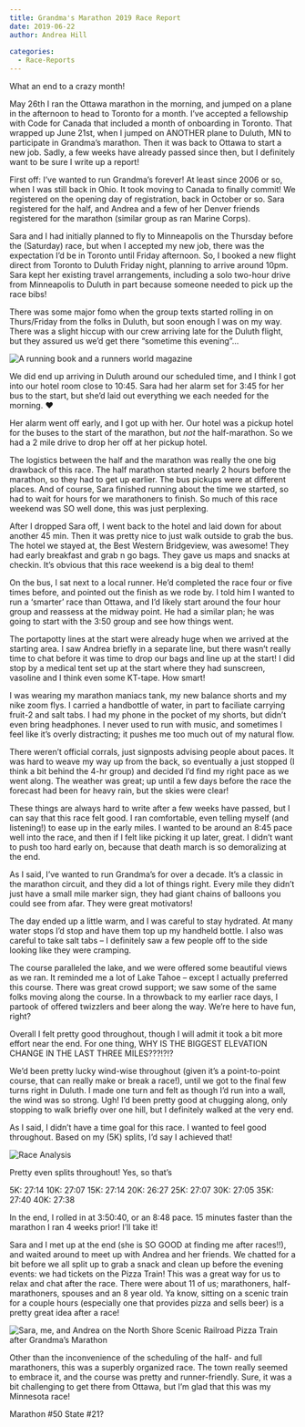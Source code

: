 ```yaml
---
title: Grandma's Marathon 2019 Race Report
date: 2019-06-22
author: Andrea Hill
  
categories:
  - Race-Reports
---
```


What an end to a crazy month!

May 26th I ran the Ottawa marathon in the morning, and jumped on a plane in the afternoon to head to Toronto for a month. I’ve accepted a fellowship with Code for Canada that included a month of onboarding in Toronto. That wrapped up June 21st, when I jumped on ANOTHER plane to Duluth, MN to participate in Grandma’s marathon. Then it was back to Ottawa to start a new job. Sadly, a few weeks have already passed since then, but I definitely want to be sure I write up a report!

First off: I’ve wanted to run Grandma’s forever! At least since 2006 or so, when I was still back in Ohio. It took moving to Canada to finally commit! We registered on the opening day of registration, back in October or so. Sara registered for the half, and Andrea and a few of her Denver friends registered for the marathon (similar group as ran Marine Corps).

Sara and I had initially planned to fly to Minneapolis on the Thursday before the (Saturday) race, but when I accepted my new job, there was the expectation I’d be in Toronto until Friday afternoon. So, I booked a new flight direct from Toronto to Duluth Friday night, planning to arrive around 10pm. Sara kept her existing travel arrangements, including a solo two-hour drive from Minneapolis to Duluth in part because someone needed to pick up the race bibs!

There was some major fomo when the group texts started rolling in on Thurs/Friday from the folks in Duluth, but soon enough I was on my way. There was a slight hiccup with our crew arriving late for the Duluth flight, but they assured us we’d get there “sometime this evening”…

![A running book and a runners world magazine](grandmas-plane.png)

We did end up arriving in Duluth around our scheduled time, and I think I got into our hotel room close to 10:45. Sara had her alarm set for 3:45 for her bus to the start, but she’d laid out everything we each needed for the morning. ❤️

Her alarm went off early, and I got up with her. Our hotel was a pickup hotel for the buses to the start of the marathon, but *not* the half-marathon. So we had a 2 mile drive to drop her off at her pickup hotel.

The logistics between the half and the marathon was really the one big drawback of this race. The half marathon started nearly 2 hours before the marathon, so they had to get up earlier. The bus pickups were at different places. And of course, Sara finished running about the time we started, so had to wait for hours for we marathoners to finish. So much of this race weekend was SO well done, this was just perplexing. 

After I dropped Sara off, I went back to the hotel and laid down for about another 45 min. Then it was pretty nice to just walk outside to grab the bus. The hotel we stayed at, the Best Western Bridgeview, was awesome! They had early breakfast and grab n go bags. They gave us maps and snacks at checkin. It’s obvious that this race weekend is a big deal to them! 

On the bus, I sat next to a local runner. He’d completed the race four or five times before, and pointed out the finish as we rode by. I told him I wanted to run a ‘smarter’ race than Ottawa, and I’d likely start around the four hour group and reassess at the midway point. He had a similar plan; he was going to start with the 3:50 group and see how things went. 

The portapotty lines at the start were already huge when we arrived at the starting area. I saw Andrea briefly in a separate line, but there wasn’t really time to chat before it was time to drop our bags and line up at the start! I did stop by a medical tent set up at the start where they had sunscreen, vasoline and I think even some KT-tape. How smart! 

I was wearing my marathon maniacs tank, my new balance shorts and my nike zoom flys. I carried a handbottle of water, in part to faciliate carrying fruit-2 and salt tabs. I had my phone in the pocket of my shorts, but didn’t even bring headphones. I never used to run with music, and sometimes I feel like it’s overly distracting; it pushes me too much out of my natural flow. 

There weren’t official corrals, just signposts advising people about paces. It was hard to weave my way up from the back, so eventually a just stopped (I think a bit behind the 4-hr group) and decided I’d find my right pace as we went along. The weather was great; up until a few days before the race the forecast had been for heavy rain, but the skies were clear! 

These things are always hard to write after a few weeks have passed, but I can say that this race felt good. I ran comfortable, even telling myself (and listening!) to ease up in the early miles. I wanted to be around an 8:45 pace well into the race, and then if I felt like picking it up later, great. I didn’t want to push too hard early on, because that death march is so demoralizing at the end.

As I said, I’ve wanted to run Grandma’s for over a decade. It’s a classic in the marathon circuit, and they did a lot of things right. Every mile they didn’t just have a small mile marker sign, they had giant chains of balloons you could see from afar. They were great motivators!

The day ended up a little warm, and I was careful to stay hydrated. At many water stops I’d stop and have them top up my handheld bottle. I also was careful to take salt tabs – I definitely saw a few people off to the side looking like they were cramping. 

The course paralleled the lake, and we were offered some beautiful views as we ran. It reminded me a lot of Lake Tahoe – except I actually preferred this course. There was great crowd support; we saw some of the same folks moving along the course. In a throwback to my earlier race days, I partook of offered twizzlers and beer along the way. We’re here to have fun, right?

Overall I felt pretty good throughout, though I will admit it took a bit more effort near the end. For one thing, WHY IS THE BIGGEST ELEVATION CHANGE IN THE LAST THREE MILES???!?!?

We’d been pretty lucky wind-wise throughout (given it’s a point-to-point course, that can really make or break a race!), until we got to the final few turns right in Duluth. I made one turn and felt as though I’d run into a wall, the wind was so strong. Ugh! I’d been pretty good at chugging along, only stopping to walk briefly over one hill, but I definitely walked at the very end. 

As I said, I didn’t have a time goal for this race. I wanted to feel good throughout. Based on my (5K) splits, I’d say I achieved that!

![Race Analysis](/gothedistance/assets/images/grandmas-raceanalysis.png)

Pretty even splits throughout!
Yes, so that’s

5K: 27:14
10K: 27:07
15K: 27:14
20K: 26:27
25K: 27:07
30K: 27:05
35K: 27:40
40K: 27:38

In the end, I rolled in at 3:50:40, or an 8:48 pace. 15 minutes faster than the marathon I ran 4 weeks prior! I’ll take it!

Sara and I met up at the end (she is SO GOOD at finding me after races!!), and waited around to meet up with Andrea and her friends. We chatted for a bit before we all split up to grab a snack and clean up before the evening events: we had tickets on the Pizza Train! This was a great way for us to relax and chat after the race. There were about 11 of us; marathoners, half-marathoners, spouses and an 8 year old. Ya know, sitting on a scenic train for a couple hours (especially one that provides pizza and sells beer) is a pretty great idea after a race!


![Sara, me, and Andrea on the North Shore Scenic Railroad Pizza Train after Grandma’s Marathon](/gothedistance/assets/images/grandmas-pizzatrain.jpg)

Other than the inconvenience of the scheduling of the half- and full marathoners, this was a superbly organized race. The town really seemed to embrace it, and the course was pretty and runner-friendly. Sure, it was a bit challenging to get there from Ottawa, but I’m glad that this was my Minnesota race!

Marathon #50
State #21?